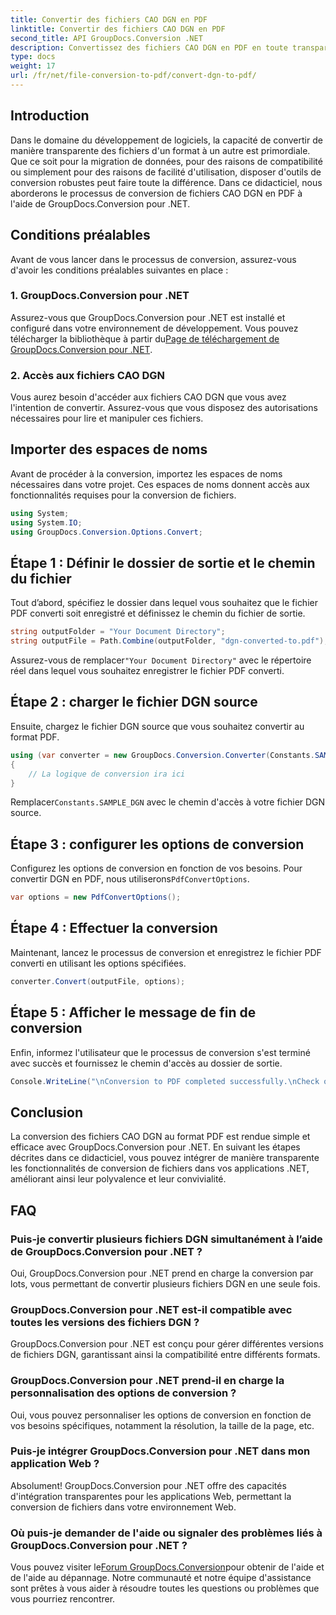 ```yaml
---
title: Convertir des fichiers CAO DGN en PDF
linktitle: Convertir des fichiers CAO DGN en PDF
second_title: API GroupDocs.Conversion .NET
description: Convertissez des fichiers CAO DGN en PDF en toute transparence avec GroupDocs.Conversion pour .NET. Intégrez sans effort les capacités de conversion de fichiers dans vos applications .NET.
type: docs
weight: 17
url: /fr/net/file-conversion-to-pdf/convert-dgn-to-pdf/
---
```

## Introduction
Dans le domaine du développement de logiciels, la capacité de convertir de manière transparente des fichiers d'un format à un autre est primordiale. Que ce soit pour la migration de données, pour des raisons de compatibilité ou simplement pour des raisons de facilité d'utilisation, disposer d'outils de conversion robustes peut faire toute la différence. Dans ce didacticiel, nous aborderons le processus de conversion de fichiers CAO DGN en PDF à l'aide de GroupDocs.Conversion pour .NET.
## Conditions préalables
Avant de vous lancer dans le processus de conversion, assurez-vous d'avoir les conditions préalables suivantes en place :
### 1. GroupDocs.Conversion pour .NET
 Assurez-vous que GroupDocs.Conversion pour .NET est installé et configuré dans votre environnement de développement. Vous pouvez télécharger la bibliothèque à partir du[Page de téléchargement de GroupDocs.Conversion pour .NET](https://releases.groupdocs.com/conversion/net/).
### 2. Accès aux fichiers CAO DGN
Vous aurez besoin d'accéder aux fichiers CAO DGN que vous avez l'intention de convertir. Assurez-vous que vous disposez des autorisations nécessaires pour lire et manipuler ces fichiers.

## Importer des espaces de noms
Avant de procéder à la conversion, importez les espaces de noms nécessaires dans votre projet. Ces espaces de noms donnent accès aux fonctionnalités requises pour la conversion de fichiers.

```csharp
using System;
using System.IO;
using GroupDocs.Conversion.Options.Convert;
```

## Étape 1 : Définir le dossier de sortie et le chemin du fichier
Tout d’abord, spécifiez le dossier dans lequel vous souhaitez que le fichier PDF converti soit enregistré et définissez le chemin du fichier de sortie.
```csharp
string outputFolder = "Your Document Directory";
string outputFile = Path.Combine(outputFolder, "dgn-converted-to.pdf");
```
 Assurez-vous de remplacer`"Your Document Directory"` avec le répertoire réel dans lequel vous souhaitez enregistrer le fichier PDF converti.
## Étape 2 : charger le fichier DGN source
Ensuite, chargez le fichier DGN source que vous souhaitez convertir au format PDF.
```csharp
using (var converter = new GroupDocs.Conversion.Converter(Constants.SAMPLE_DGN))
{
    // La logique de conversion ira ici
}
```
 Remplacer`Constants.SAMPLE_DGN` avec le chemin d'accès à votre fichier DGN source.
## Étape 3 : configurer les options de conversion
 Configurez les options de conversion en fonction de vos besoins. Pour convertir DGN en PDF, nous utiliserons`PdfConvertOptions`.
```csharp
var options = new PdfConvertOptions();
```
## Étape 4 : Effectuer la conversion
Maintenant, lancez le processus de conversion et enregistrez le fichier PDF converti en utilisant les options spécifiées.
```csharp
converter.Convert(outputFile, options);
```
## Étape 5 : Afficher le message de fin de conversion
Enfin, informez l'utilisateur que le processus de conversion s'est terminé avec succès et fournissez le chemin d'accès au dossier de sortie.
```csharp
Console.WriteLine("\nConversion to PDF completed successfully.\nCheck output in {0}", outputFolder);
```

## Conclusion
La conversion des fichiers CAO DGN au format PDF est rendue simple et efficace avec GroupDocs.Conversion pour .NET. En suivant les étapes décrites dans ce didacticiel, vous pouvez intégrer de manière transparente les fonctionnalités de conversion de fichiers dans vos applications .NET, améliorant ainsi leur polyvalence et leur convivialité.
## FAQ
### Puis-je convertir plusieurs fichiers DGN simultanément à l’aide de GroupDocs.Conversion pour .NET ?
Oui, GroupDocs.Conversion pour .NET prend en charge la conversion par lots, vous permettant de convertir plusieurs fichiers DGN en une seule fois.
### GroupDocs.Conversion pour .NET est-il compatible avec toutes les versions des fichiers DGN ?
GroupDocs.Conversion pour .NET est conçu pour gérer différentes versions de fichiers DGN, garantissant ainsi la compatibilité entre différents formats.
### GroupDocs.Conversion pour .NET prend-il en charge la personnalisation des options de conversion ?
Oui, vous pouvez personnaliser les options de conversion en fonction de vos besoins spécifiques, notamment la résolution, la taille de la page, etc.
### Puis-je intégrer GroupDocs.Conversion pour .NET dans mon application Web ?
Absolument! GroupDocs.Conversion pour .NET offre des capacités d'intégration transparentes pour les applications Web, permettant la conversion de fichiers dans votre environnement Web.
### Où puis-je demander de l'aide ou signaler des problèmes liés à GroupDocs.Conversion pour .NET ?
 Vous pouvez visiter le[Forum GroupDocs.Conversion](https://forum.groupdocs.com/c/conversion/11)pour obtenir de l'aide et de l'aide au dépannage. Notre communauté et notre équipe d'assistance sont prêtes à vous aider à résoudre toutes les questions ou problèmes que vous pourriez rencontrer.